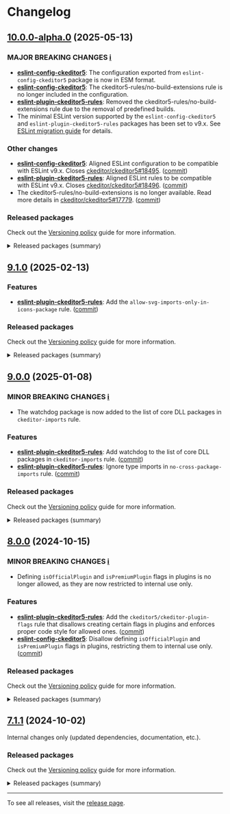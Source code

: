 Changelog
=========

## [10.0.0-alpha.0](https://github.com/ckeditor/ckeditor5-linters-config/compare/v9.1.0...v10.0.0-alpha.0) (2025-05-13)

### MAJOR BREAKING CHANGES [ℹ️](https://ckeditor.com/docs/ckeditor5/latest/framework/guides/support/versioning-policy.html#major-and-minor-breaking-changes)

* **[eslint-config-ckeditor5](https://www.npmjs.com/package/eslint-config-ckeditor5)**: The configuration exported from `eslint-config-ckeditor5` package is now in ESM format.
* **[eslint-config-ckeditor5](https://www.npmjs.com/package/eslint-config-ckeditor5)**: The ckeditor5-rules/no-build-extensions rule is no longer included in the configuration.
* **[eslint-plugin-ckeditor5-rules](https://www.npmjs.com/package/eslint-plugin-ckeditor5-rules)**: Removed the ckeditor5-rules/no-build-extensions rule due to the removal of predefined builds.
* The minimal ESLint version supported by the `eslint-config-ckeditor5` and `eslint-plugin-ckeditor5-rules` packages has been set to v9.x. See [ESLint migration guide](https://eslint.org/docs/latest/use/migrate-to-9.0.0) for details.

### Other changes

* **[eslint-config-ckeditor5](https://www.npmjs.com/package/eslint-config-ckeditor5)**: Aligned ESLint configuration to be compatible with ESLint v9.x. Closes [ckeditor/ckeditor5#18495](https://github.com/ckeditor/ckeditor5/issues/18495). ([commit](https://github.com/ckeditor/ckeditor5-linters-config/commit/fb6e6f13b626a098bba4e65a8cde3ed26f4daf6b))
* **[eslint-plugin-ckeditor5-rules](https://www.npmjs.com/package/eslint-plugin-ckeditor5-rules)**: Aligned ESLint rules to be compatible with ESLint v9.x. Closes [ckeditor/ckeditor5#18496](https://github.com/ckeditor/ckeditor5/issues/18496). ([commit](https://github.com/ckeditor/ckeditor5-linters-config/commit/fb6e6f13b626a098bba4e65a8cde3ed26f4daf6b))
* The ckeditor5-rules/no-build-extensions is no longer available. Read more details in [ckeditor/ckeditor5#17779](https://github.com/ckeditor/ckeditor5/issues/17779). ([commit](https://github.com/ckeditor/ckeditor5-linters-config/commit/08c01f65535abf818d29df7d07de2dbcd0079f96))

### Released packages

Check out the [Versioning policy](https://ckeditor.com/docs/ckeditor5/latest/framework/guides/support/versioning-policy.html) guide for more information.

<details>
<summary>Released packages (summary)</summary>

Major releases (contain major breaking changes):

* [eslint-config-ckeditor5](https://www.npmjs.com/package/eslint-config-ckeditor5/v/10.0.0-alpha.0): v9.1.0 => v10.0.0-alpha.0
* [eslint-plugin-ckeditor5-rules](https://www.npmjs.com/package/eslint-plugin-ckeditor5-rules/v/10.0.0-alpha.0): v9.1.0 => v10.0.0-alpha.0

Other releases:

* [stylelint-config-ckeditor5](https://www.npmjs.com/package/stylelint-config-ckeditor5/v/10.0.0-alpha.0): v9.1.0 => v10.0.0-alpha.0
* [stylelint-plugin-ckeditor5-rules](https://www.npmjs.com/package/stylelint-plugin-ckeditor5-rules/v/10.0.0-alpha.0): v9.1.0 => v10.0.0-alpha.0
</details>


## [9.1.0](https://github.com/ckeditor/ckeditor5-linters-config/compare/v9.0.0...v9.1.0) (2025-02-13)

### Features

* **[eslint-plugin-ckeditor5-rules](https://www.npmjs.com/package/eslint-plugin-ckeditor5-rules)**: Add the `allow-svg-imports-only-in-icons-package` rule. ([commit](https://github.com/ckeditor/ckeditor5-linters-config/commit/fd10b81cf877684b65cfaf0ad77e7fdfd2b4dd2f))

### Released packages

Check out the [Versioning policy](https://ckeditor.com/docs/ckeditor5/latest/framework/guides/support/versioning-policy.html) guide for more information.

<details>
<summary>Released packages (summary)</summary>

Releases containing new features:

* [eslint-plugin-ckeditor5-rules](https://www.npmjs.com/package/eslint-plugin-ckeditor5-rules/v/9.1.0): v9.0.0 => v9.1.0

Other releases:

* [eslint-config-ckeditor5](https://www.npmjs.com/package/eslint-config-ckeditor5/v/9.1.0): v9.0.0 => v9.1.0
* [stylelint-config-ckeditor5](https://www.npmjs.com/package/stylelint-config-ckeditor5/v/9.1.0): v9.0.0 => v9.1.0
* [stylelint-plugin-ckeditor5-rules](https://www.npmjs.com/package/stylelint-plugin-ckeditor5-rules/v/9.1.0): v9.0.0 => v9.1.0
</details>


## [9.0.0](https://github.com/ckeditor/ckeditor5-linters-config/compare/v8.0.0...v9.0.0) (2025-01-08)

### MINOR BREAKING CHANGES [ℹ️](https://ckeditor.com/docs/ckeditor5/latest/framework/guides/support/versioning-policy.html#major-and-minor-breaking-changes)

* The watchdog package is now added to the list of core DLL packages in `ckeditor-imports` rule.

### Features

* **[eslint-plugin-ckeditor5-rules](https://www.npmjs.com/package/eslint-plugin-ckeditor5-rules)**: Add watchdog to the list of core DLL packages in `ckeditor-imports` rule. ([commit](https://github.com/ckeditor/ckeditor5-linters-config/commit/f97b54a91cb8ffd1513983a6874825979e2b1338))
* **[eslint-plugin-ckeditor5-rules](https://www.npmjs.com/package/eslint-plugin-ckeditor5-rules)**: Ignore type imports in `no-cross-package-imports` rule. ([commit](https://github.com/ckeditor/ckeditor5-linters-config/commit/f97b54a91cb8ffd1513983a6874825979e2b1338))

### Released packages

Check out the [Versioning policy](https://ckeditor.com/docs/ckeditor5/latest/framework/guides/support/versioning-policy.html) guide for more information.

<details>
<summary>Released packages (summary)</summary>

Other releases:

* [eslint-config-ckeditor5](https://www.npmjs.com/package/eslint-config-ckeditor5/v/9.0.0): v8.0.0 => v9.0.0
* [eslint-plugin-ckeditor5-rules](https://www.npmjs.com/package/eslint-plugin-ckeditor5-rules/v/9.0.0): v8.0.0 => v9.0.0
* [stylelint-config-ckeditor5](https://www.npmjs.com/package/stylelint-config-ckeditor5/v/9.0.0): v8.0.0 => v9.0.0
* [stylelint-plugin-ckeditor5-rules](https://www.npmjs.com/package/stylelint-plugin-ckeditor5-rules/v/9.0.0): v8.0.0 => v9.0.0
</details>


## [8.0.0](https://github.com/ckeditor/ckeditor5-linters-config/compare/v7.1.1...v8.0.0) (2024-10-15)

### MINOR BREAKING CHANGES [ℹ️](https://ckeditor.com/docs/ckeditor5/latest/framework/guides/support/versioning-policy.html#major-and-minor-breaking-changes)

* Defining `isOfficialPlugin` and `isPremiumPlugin` flags in plugins is no longer allowed, as they are now restricted to internal use only.

### Features

* **[eslint-plugin-ckeditor5-rules](https://www.npmjs.com/package/eslint-plugin-ckeditor5-rules)**: Add the `ckeditor5/ckeditor-plugin-flags` rule that disallows creating certain flags in plugins and enforces proper code style for allowed ones. ([commit](https://github.com/ckeditor/ckeditor5-linters-config/commit/bdc3234706a406af5e813169f2aa56b67b4e9e3b))
* **[eslint-config-ckeditor5](https://www.npmjs.com/package/eslint-config-ckeditor5)**: Disallow defining `isOfficialPlugin` and `isPremiumPlugin` flags in plugins, restricting them to internal use only. ([commit](https://github.com/ckeditor/ckeditor5-linters-config/commit/bdc3234706a406af5e813169f2aa56b67b4e9e3b))

### Released packages

Check out the [Versioning policy](https://ckeditor.com/docs/ckeditor5/latest/framework/guides/support/versioning-policy.html) guide for more information.

<details>
<summary>Released packages (summary)</summary>

Releases containing new features:

* [eslint-config-ckeditor5](https://www.npmjs.com/package/eslint-config-ckeditor5/v/8.0.0): v7.1.1 => v8.0.0
* [eslint-plugin-ckeditor5-rules](https://www.npmjs.com/package/eslint-plugin-ckeditor5-rules/v/8.0.0): v7.1.1 => v8.0.0

Other releases:

* [stylelint-config-ckeditor5](https://www.npmjs.com/package/stylelint-config-ckeditor5/v/8.0.0): v7.1.1 => v8.0.0
* [stylelint-plugin-ckeditor5-rules](https://www.npmjs.com/package/stylelint-plugin-ckeditor5-rules/v/8.0.0): v7.1.1 => v8.0.0
</details>


## [7.1.1](https://github.com/ckeditor/ckeditor5-linters-config/compare/v7.1.0...v7.1.1) (2024-10-02)

Internal changes only (updated dependencies, documentation, etc.).

### Released packages

Check out the [Versioning policy](https://ckeditor.com/docs/ckeditor5/latest/framework/guides/support/versioning-policy.html) guide for more information.

<details>
<summary>Released packages (summary)</summary>

Other releases:

* [eslint-config-ckeditor5](https://www.npmjs.com/package/eslint-config-ckeditor5/v/7.1.1): v7.1.0 => v7.1.1
* [eslint-plugin-ckeditor5-rules](https://www.npmjs.com/package/eslint-plugin-ckeditor5-rules/v/7.1.1): v7.1.0 => v7.1.1
* [stylelint-config-ckeditor5](https://www.npmjs.com/package/stylelint-config-ckeditor5/v/7.1.1): v7.1.0 => v7.1.1
* [stylelint-plugin-ckeditor5-rules](https://www.npmjs.com/package/stylelint-plugin-ckeditor5-rules/v/7.1.1): v7.1.0 => v7.1.1
</details>

---

To see all releases, visit the [release page](https://github.com/ckeditor/ckeditor5-linters-config/releases).
